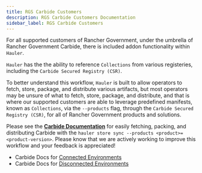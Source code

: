 ```yaml
---
title: RGS Carbide Customers
description: RGS Carbide Customers Documentation
sidebar_label: RGS Carbide Customers
---
```


For all supported customers of Rancher Government, under the umbrella of Rancher Government Carbide, there is included addon functionality within `Hauler`.

`Hauler` has the the ability to reference `Collections` from various registeries, including the `Carbide Secured Registry (CSR)`.

To better understand this workflow, `Hauler` is built to allow operators to fetch, store, package, and distribute various artifacts, but most operators may be unsure of what to fetch, store, package, and distribute, and that is where our supported customers are able to leverage predefined manifests, known as `Collections`, via the `--products` flag, through the `Carbide Secured Registry (CSR)`, for all of Rancher Government products and solutions.

Please see the **[Carbide Documentation](http://docs.ranchercarbide.dev)** for easily fetching, packing, and distributing Carbide with the `hauler store sync --products <product>=<product-version>`. Please know that we are actively working to improve this workflow and your feedback is appreciated!

- Carbide Docs for [Connected Environments](https://rancherfederal.github.io/carbide-docs/docs/registry-docs/copying-images)
- Carbide Docs for [Disconnected Environments](https://rancherfederal.github.io/carbide-docs/docs/registry-docs/downloading-images)
